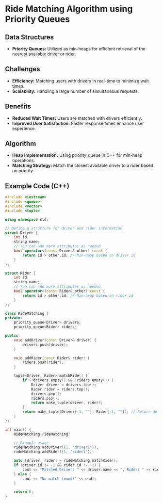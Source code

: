 # Ride Matching Algorithm using Priority Queues

## Data Structures
- **Priority Queues:** Utilized as min-heaps for efficient retrieval of the nearest available driver or rider.

## Challenges
- **Efficiency:** Matching users with drivers in real-time to minimize wait times.
- **Scalability:** Handling a large number of simultaneous requests.

## Benefits
- **Reduced Wait Times:** Users are matched with drivers efficiently.
- **Improved User Satisfaction:** Faster response times enhance user experience.

## Algorithm
- **Heap Implementation:** Using priority_queue in C++ for min-heap operations.
- **Matching Strategy:** Match the closest available driver to a rider based on priority.

## Example Code (C++)

```cpp
#include <iostream>
#include <queue>
#include <vector>
#include <tuple>

using namespace std;

// Define a structure for driver and rider information
struct Driver {
    int id;
    string name;
    // You can add more attributes as needed
    bool operator<(const Driver& other) const {
        return id > other.id; // Min-heap based on driver id
    }
};

struct Rider {
    int id;
    string name;
    // You can add more attributes as needed
    bool operator<(const Rider& other) const {
        return id > other.id; // Min-heap based on rider id
    }
};

class RideMatching {
private:
    priority_queue<Driver> drivers;
    priority_queue<Rider> riders;

public:
    void addDriver(const Driver& driver) {
        drivers.push(driver);
    }

    void addRider(const Rider& rider) {
        riders.push(rider);
    }

    tuple<Driver, Rider> matchRide() {
        if (!drivers.empty() && !riders.empty()) {
            Driver driver = drivers.top();
            Rider rider = riders.top();
            drivers.pop();
            riders.pop();
            return make_tuple(driver, rider);
        }
        return make_tuple(Driver{-1, ""}, Rider{-1, ""}); // Return default if no match
    }
};

int main() {
    RideMatching rideMatching;

    // Example usage
    rideMatching.addDriver({1, "driver1"});
    rideMatching.addRider({1, "rider1"});

    auto [driver, rider] = rideMatching.matchRide();
    if (driver.id != -1 && rider.id != -1) {
        cout << "Matched Driver: " << driver.name << ", Rider: " << rider.name << endl;
    } else {
        cout << "No match found!" << endl;
    }

    return 0;
}
